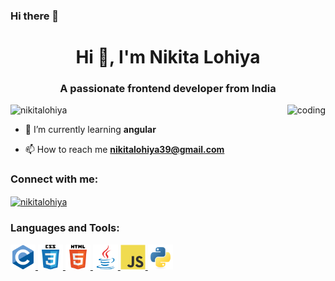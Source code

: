 ### Hi there 👋

<!--
**nikitalohiya/nikitalohiya** is a ✨ _special_ ✨ repository because its `README.md` (this file) appears on your GitHub profile.

Here are some ideas to get you started:

- 🔭 I’m currently working on ...
- 🌱 I’m currently learning ...
- 👯 I’m looking to collaborate on ...
- 🤔 I’m looking for help with ...
- 💬 Ask me about ...
- 📫 How to reach me: ...
- 😄 Pronouns: ...
- ⚡ Fun fact: ...
-->
<h1 align="center">Hi 👋, I'm Nikita Lohiya</h1>

<h3 align="center">A passionate frontend developer from India</h3>
<img align = "right"alt="coding"widht="400" src= "https://www.bing.com/images/search?view=detailV2&ccid=rN2xLK9z&id=95D000D220624F4739A2EF8679EFDCD98F1B028B&thid=OIP.rN2xLK9zF1soDIx6CssdJAHaFj&mediaurl=https%3A%2F%2Fcdn.dribbble.com%2Fusers%2F1815484%2Fscreenshots%2F4992611%2Foffice_space-01.png&exph=600&expw=800&q=Coding+Animation&form=IRPRST&ck=FF681D2C023339C0147D6CBDBBAD3588&selectedindex=9&ajaxhist=0&ajaxserp=0&vt=0&sim=11&pivotparams=insightsToken%3Dccid_FCUJ6OC0*cp_4D7610DD4A72B8E69B479BD5F344AB7D*mid_B0DF11F43996A2E8AF67FEAB867708D88A41144A*thid_OIP.FCUJ6OC0QTkygiMhkEY0ggAAAA&iss=VSI&simid=608010753629119413"

<p align="left"> <img src="https://komarev.com/ghpvc/?username=nikitalohiya&label=Profile%20views&color=0e75b6&style=flat" alt="nikitalohiya" /> </p>

- 🌱 I’m currently learning **angular**

- 📫 How to reach me **nikitalohiya39@gmail.com**

<h3 align="left">Connect with me:</h3>
<p align="left">
<a href="https://linkedin.com/in/nikitalohiya" target="blank"><img align="center" src="https://raw.githubusercontent.com/rahuldkjain/github-profile-readme-generator/master/src/images/icons/Social/linked-in-alt.svg" alt="nikitalohiya" height="30" width="40" /></a>
</p>

<h3 align="left">Languages and Tools:</h3>
<p align="left"> <a href="https://www.cprogramming.com/" target="_blank" rel="noreferrer"> <img src="https://raw.githubusercontent.com/devicons/devicon/master/icons/c/c-original.svg" alt="c" width="40" height="40"/> </a> <a href="https://www.w3schools.com/css/" target="_blank" rel="noreferrer"> <img src="https://raw.githubusercontent.com/devicons/devicon/master/icons/css3/css3-original-wordmark.svg" alt="css3" width="40" height="40"/> </a> <a href="https://www.w3.org/html/" target="_blank" rel="noreferrer"> <img src="https://raw.githubusercontent.com/devicons/devicon/master/icons/html5/html5-original-wordmark.svg" alt="html5" width="40" height="40"/> </a> <a href="https://www.java.com" target="_blank" rel="noreferrer"> <img src="https://raw.githubusercontent.com/devicons/devicon/master/icons/java/java-original.svg" alt="java" width="40" height="40"/> </a> <a href="https://developer.mozilla.org/en-US/docs/Web/JavaScript" target="_blank" rel="noreferrer"> <img src="https://raw.githubusercontent.com/devicons/devicon/master/icons/javascript/javascript-original.svg" alt="javascript" width="40" height="40"/> </a> <a href="https://www.python.org" target="_blank" rel="noreferrer"> <img src="https://raw.githubusercontent.com/devicons/devicon/master/icons/python/python-original.svg" alt="python" width="40" height="40"/> </a> </p>

